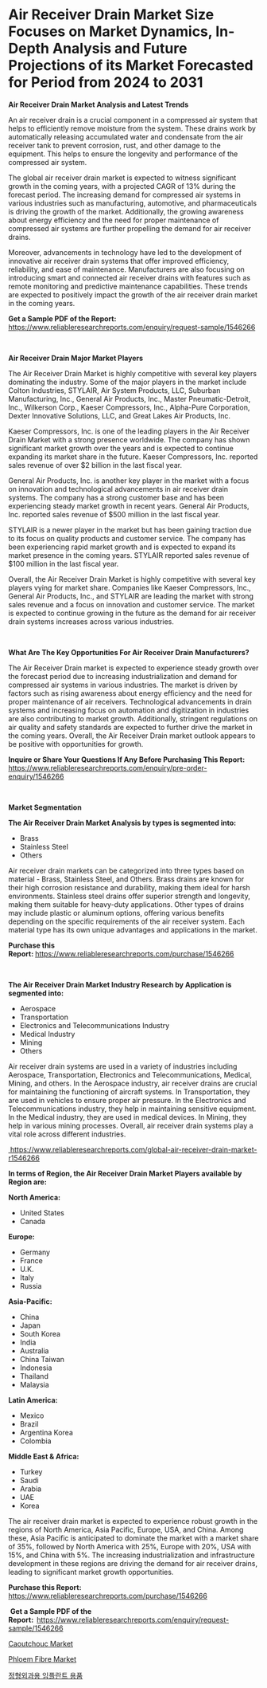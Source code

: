 <p><h1>Air Receiver Drain Market Size Focuses on Market Dynamics, In-Depth Analysis and Future Projections of its Market Forecasted for Period from 2024 to 2031</h1></p><p><strong>Air Receiver Drain Market Analysis and Latest Trends</strong></p>
<p><p>An air receiver drain is a crucial component in a compressed air system that helps to efficiently remove moisture from the system. These drains work by automatically releasing accumulated water and condensate from the air receiver tank to prevent corrosion, rust, and other damage to the equipment. This helps to ensure the longevity and performance of the compressed air system.</p><p>The global air receiver drain market is expected to witness significant growth in the coming years, with a projected CAGR of 13% during the forecast period. The increasing demand for compressed air systems in various industries such as manufacturing, automotive, and pharmaceuticals is driving the growth of the market. Additionally, the growing awareness about energy efficiency and the need for proper maintenance of compressed air systems are further propelling the demand for air receiver drains.</p><p>Moreover, advancements in technology have led to the development of innovative air receiver drain systems that offer improved efficiency, reliability, and ease of maintenance. Manufacturers are also focusing on introducing smart and connected air receiver drains with features such as remote monitoring and predictive maintenance capabilities. These trends are expected to positively impact the growth of the air receiver drain market in the coming years.</p></p>
<p><strong>Get a Sample PDF of the Report:&nbsp;</strong> <a href="https://www.reliableresearchreports.com/enquiry/request-sample/1546266">https://www.reliableresearchreports.com/enquiry/request-sample/1546266</a></p>
<p>&nbsp;</p>
<p><strong>Air Receiver Drain Major Market Players</strong></p>
<p><p>The Air Receiver Drain Market is highly competitive with several key players dominating the industry. Some of the major players in the market include Colton Industries, STYLAIR, Air System Products, LLC, Suburban Manufacturing, Inc., General Air Products, Inc., Master Pneumatic-Detroit, Inc., Wilkerson Corp., Kaeser Compressors, Inc., Alpha-Pure Corporation, Dexter Innovative Solutions, LLC, and Great Lakes Air Products, Inc.</p><p>Kaeser Compressors, Inc. is one of the leading players in the Air Receiver Drain Market with a strong presence worldwide. The company has shown significant market growth over the years and is expected to continue expanding its market share in the future. Kaeser Compressors, Inc. reported sales revenue of over $2 billion in the last fiscal year.</p><p>General Air Products, Inc. is another key player in the market with a focus on innovation and technological advancements in air receiver drain systems. The company has a strong customer base and has been experiencing steady market growth in recent years. General Air Products, Inc. reported sales revenue of $500 million in the last fiscal year.</p><p>STYLAIR is a newer player in the market but has been gaining traction due to its focus on quality products and customer service. The company has been experiencing rapid market growth and is expected to expand its market presence in the coming years. STYLAIR reported sales revenue of $100 million in the last fiscal year.</p><p>Overall, the Air Receiver Drain Market is highly competitive with several key players vying for market share. Companies like Kaeser Compressors, Inc., General Air Products, Inc., and STYLAIR are leading the market with strong sales revenue and a focus on innovation and customer service. The market is expected to continue growing in the future as the demand for air receiver drain systems increases across various industries.</p></p>
<p>&nbsp;</p>
<p><strong>What Are The Key Opportunities For Air Receiver Drain Manufacturers?</strong></p>
<p><p>The Air Receiver Drain market is expected to experience steady growth over the forecast period due to increasing industrialization and demand for compressed air systems in various industries. The market is driven by factors such as rising awareness about energy efficiency and the need for proper maintenance of air receivers. Technological advancements in drain systems and increasing focus on automation and digitization in industries are also contributing to market growth. Additionally, stringent regulations on air quality and safety standards are expected to further drive the market in the coming years. Overall, the Air Receiver Drain market outlook appears to be positive with opportunities for growth.</p></p>
<p><strong>Inquire or Share Your Questions If Any Before Purchasing This Report:</strong> <a href="https://www.reliableresearchreports.com/enquiry/pre-order-enquiry/1546266">https://www.reliableresearchreports.com/enquiry/pre-order-enquiry/1546266</a></p>
<p>&nbsp;</p>
<p><strong>Market Segmentation</strong></p>
<p><strong>The Air Receiver Drain Market Analysis by types is segmented into:</strong></p>
<p><ul><li>Brass</li><li>Stainless Steel</li><li>Others</li></ul></p>
<p><p>Air receiver drain markets can be categorized into three types based on material - Brass, Stainless Steel, and Others. Brass drains are known for their high corrosion resistance and durability, making them ideal for harsh environments. Stainless steel drains offer superior strength and longevity, making them suitable for heavy-duty applications. Other types of drains may include plastic or aluminum options, offering various benefits depending on the specific requirements of the air receiver system. Each material type has its own unique advantages and applications in the market.</p></p>
<p><strong>Purchase this Report:&nbsp;</strong><a href="https://www.reliableresearchreports.com/purchase/1546266">https://www.reliableresearchreports.com/purchase/1546266</a></p>
<p>&nbsp;</p>
<p><strong>The Air Receiver Drain Market Industry Research by Application is segmented into:</strong></p>
<p><ul><li>Aerospace</li><li>Transportation</li><li>Electronics and Telecommunications Industry</li><li>Medical Industry</li><li>Mining</li><li>Others</li></ul></p>
<p><p>Air receiver drain systems are used in a variety of industries including Aerospace, Transportation, Electronics and Telecommunications, Medical, Mining, and others. In the Aerospace industry, air receiver drains are crucial for maintaining the functioning of aircraft systems. In Transportation, they are used in vehicles to ensure proper air pressure. In the Electronics and Telecommunications industry, they help in maintaining sensitive equipment. In the Medical industry, they are used in medical devices. In Mining, they help in various mining processes. Overall, air receiver drain systems play a vital role across different industries.</p></p>
<p><a href="https://www.reliableresearchreports.com/global-air-receiver-drain-market-r1546266">&nbsp;https://www.reliableresearchreports.com/global-air-receiver-drain-market-r1546266</a></p>
<p><strong>In terms of Region, the Air Receiver Drain Market Players available by Region are:</strong></p>
<p>
    <p> <strong> North America: </strong>
        <ul>
            <li>United States</li>
            <li>Canada</li>
        </ul>
        </p> 
    <p> <strong> Europe: </strong>
        <ul>
            <li>Germany</li>
            <li>France</li>
            <li>U.K.</li>
            <li>Italy</li>
            <li>Russia</li>
        </ul>
        </p> 
    <p> <strong> Asia-Pacific: </strong>
        <ul>
            <li>China</li>
            <li>Japan</li>
            <li>South Korea</li>
            <li>India</li>
            <li>Australia</li>
            <li>China Taiwan</li>
            <li>Indonesia</li>
            <li>Thailand</li>
            <li>Malaysia</li>
        </ul>
        </p> 
    <p> <strong> Latin America: </strong>
        <ul>
            <li>Mexico</li>
            <li>Brazil</li>
            <li>Argentina Korea</li>
            <li>Colombia</li>
        </ul>
        </p> 
    <p> <strong> Middle East & Africa: </strong>
        <ul>
            <li>Turkey</li>
            <li>Saudi</li>
            <li>Arabia</li>
            <li>UAE</li>
            <li>Korea</li>
        </ul>
    </p>
    </p>
<p><p>The air receiver drain market is expected to experience robust growth in the regions of North America, Asia Pacific, Europe, USA, and China. Among these, Asia Pacific is anticipated to dominate the market with a market share of 35%, followed by North America with 25%, Europe with 20%, USA with 15%, and China with 5%. The increasing industrialization and infrastructure development in these regions are driving the demand for air receiver drains, leading to significant market growth opportunities.</p></p>
<p><strong>Purchase this Report: </strong><a href="https://www.reliableresearchreports.com/purchase/1546266">https://www.reliableresearchreports.com/purchase/1546266</a></p>
<p>&nbsp;<strong>Get a Sample PDF of the Report:&nbsp;&nbsp;</strong><a href="https://www.reliableresearchreports.com/enquiry/request-sample/1546266">https://www.reliableresearchreports.com/enquiry/request-sample/1546266</a></p>
<p><strong></strong></p>
<p><p><a href="https://github.com/JermaineCrona2023/Market-Research-Report-List-1/blob/main/caoutchouc-market.md">Caoutchouc Market</a></p><p><a href="https://github.com/ctanaka235/Market-Research-Report-List-1/blob/main/phloem-fibre-market.md">Phloem Fibre Market</a></p><p><a href="https://github.com/emakpiahsopiah/Market-Research-Report-List-1/blob/main/3447080118882.md">정형외과용 임플란트 용품</a></p></p>